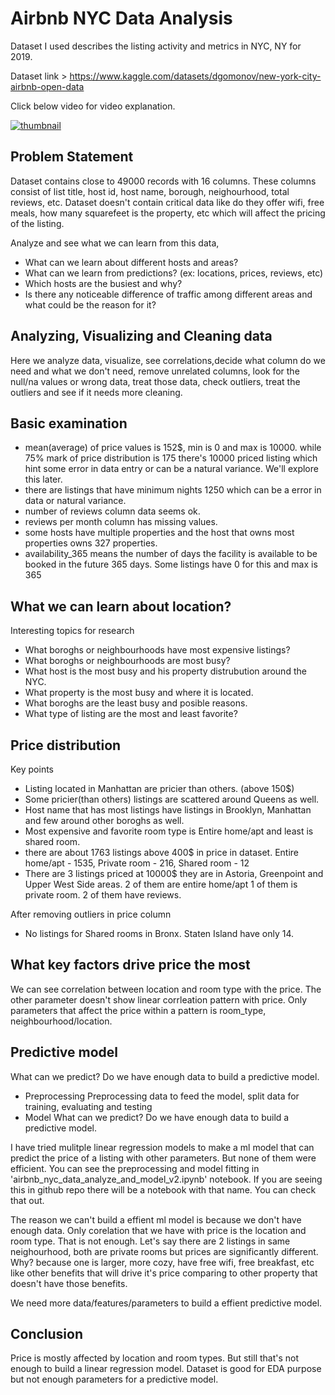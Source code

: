# Airbnb NYC Data Analysis

Dataset I used describes the listing activity and metrics in NYC, NY for 2019.

Dataset link > https://www.kaggle.com/datasets/dgomonov/new-york-city-airbnb-open-data

Click below video for video explanation.

[![thumbnail](https://img.youtube.com/vi/maXsgTVtMn4/0.jpg)](https://www.youtube.com/watch?v=maXsgTVtMn4)

## Problem Statement
Dataset contains close to 49000 records with 16 columns. These columns consist of list title, host id, host name, borough, neighourhood, total reviews, etc. Dataset doesn't contain critical data like do they offer wifi, free meals, how many squarefeet is the property, etc which will affect the pricing of the listing.

Analyze and see what we can learn from this data,
* What can we learn about different hosts and areas?
* What can we learn from predictions? (ex: locations, prices, reviews, etc)
* Which hosts are the busiest and why?
* Is there any noticeable difference of traffic among different areas and what could be the reason for it?

## Analyzing, Visualizing and Cleaning data
Here we analyze data, visualize, see correlations,decide what column do we need and what we don't need, remove unrelated columns, look for the null/na values or wrong data, treat those data, check outliers, treat the outliers and see if it needs more cleaning.

## Basic examination
* mean(average) of price values is 152$, min is 0 and max is 10000. while 75% mark of price distribution is 175 there's 10000 priced listing which hint some error in data entry or can be a natural variance. We'll explore this later.
* there are listings that have minimum nights 1250 which can be a error in data or natural variance.
* number of reviews column data seems ok.
* reviews per month column has missing values.
* some hosts have multiple properties and the host that owns most properties owns 327 properties.
*  availability_365 means the number of days the facility is available to be booked in the future 365 days. Some listings have 0 for this and max is 365

## What we can learn about location?
Interesting topics for research
* What boroghs or neighbourhoods have most expensive listings?
* What boroghs or neighbourhoods are most busy?
* What host is the most busy and his property distrubution around the NYC.
* What property is the most busy and where it is located.
* What boroghs are the least busy and posible reasons.
* What type of listing are the most and least favorite?

## Price distribution
Key points
* Listing located in Manhattan are pricier than others. (above 150$)
* Some pricier(than others) listings are scattered around Queens as well.
* Host name that has most listings have listings in Brooklyn, Manhattan and few around other boroghs as well.
* Most expensive and favorite room type is Entire home/apt and least is shared room.
* there are about 1763 listings above 400\$ in price in dataset. Entire home/apt - 1535, Private room - 216, Shared room - 12
* There are 3 listings priced at 10000\$ they are in Astoria, Greenpoint and Upper West Side areas. 2 of them are entire home/apt 1 of them is private room. 2 of them have reviews.

After removing outliers in price column
* No listings for Shared rooms in Bronx. Staten Island have only 14.

## What key factors drive price the most
We can see correlation between location and room type with the price. The other parameter doesn't show linear corrleation pattern with price.
Only parameters that affect the price within a pattern is room_type, neighbourhood/location.

## Predictive model
What can we predict? Do we have enough data to build a predictive model.

* Preprocessing
Preprocessing data to feed the model, split data for training, evaluating and testing
* Model
What can we predict? Do we have enough data to build a predictive model.

I have tried mulitple linear regression models to make a ml model that can predict the price of a listing with other parameters. But none of them were efficient. You can see the preprocessing and model fitting in 'airbnb_nyc_data_analyze_and_model_v2.ipynb' notebook. If you are seeing this in github repo there will be a notebook with that name. You can check that out.

The reason we can't build a effient ml model is because we don't have enough data. Only corelation that we have with price is the location and room type. That is not enough. Let's say there are 2 listings in same neighourhood, both are private rooms but prices are significantly different. Why? because one is larger, more cozy, have free wifi, free breakfast, etc like other benefits that will drive it's price comparing to other property that doesn't have those benefits.

We need more data/features/parameters to build a effient predictive model.

## Conclusion
Price is mostly affected by location and room types. But still that's not enough to build a linear regression model. Dataset is good for EDA purpose but not enough parameters for a predictive model.
